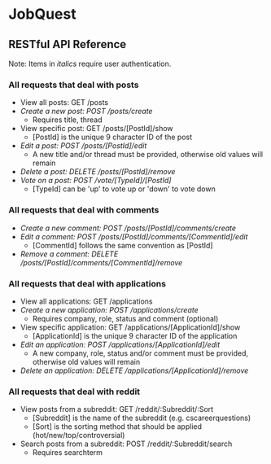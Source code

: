 # JobQuest

## RESTful API Reference

Note: Items in *italics* require user authentication.

### All requests that deal with posts
* View all posts: GET /posts
* _Create a new post: POST /posts/create_
  * Requires title, thread
* View specific post: GET /posts/[PostId]/show
  * [PostId] is the unique 9 character ID of the post
* _Edit a post: POST /posts/[PostId]/edit_
  * A new title and/or thread must be provided, otherwise old values will remain
* _Delete a post: DELETE /posts/[PostId]/remove_
* _Vote on a post: POST /vote/[TypeId]/[PostId]_
  * [TypeId] can be 'up' to vote up or 'down' to vote down

### All requests that deal with comments
* _Create a new comment: POST /posts/[PostId]/comments/create_
* _Edit a comment: POST /posts/[PostId]/comments/[CommentId]/edit_
  * [CommentId] follows the same convention as [PostId]
* _Remove a comment: DELETE /posts/[PostId]/comments/[CommentId]/remove_

### All requests that deal with applications
* View all applications: GET /applications
* _Create a new application: POST /applications/create_
  * Requires company, role, status and comment (optional) 
* View specific application: GET /applications/[ApplicationId]/show
  * [ApplicationId] is the unique 9 character ID of the application
* _Edit an application: POST /applications/[ApplicationId]/edit_
  * A new company, role, status and/or comment must be provided, otherwise old values will remain
* _Delete an application: DELETE /applications/[ApplicationId]/remove_

### All requests that deal with reddit
* View posts from a subreddit: GET /reddit/:Subreddit/:Sort
  * [Subreddit] is the name of the subreddit (e.g. cscareerquestions)
  * [Sort] is the sorting method that should be applied (hot/new/top/controversial)
* Search posts from a subreddit: POST /reddit/:Subreddit/search
  * Requires searchterm